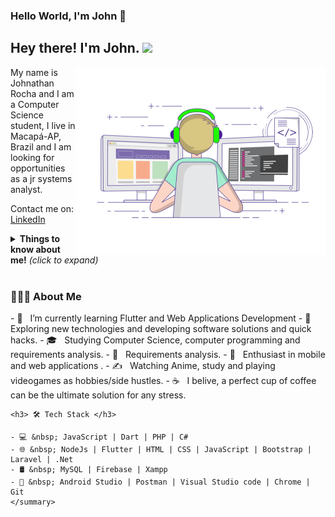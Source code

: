 ### Hello World, I'm John 👋

<h2> Hey there! I'm John. <img src="https://github.com/souvikguria98/souvikguria98/blob/master/Hi.gif" width="25"></h2>
<img align="right" alt="GIF" src="https://raw.githubusercontent.com/devSouvik/devSouvik/master/gif3.gif" width="400"/>
<p>My name is Johnathan Rocha and I am a Computer Science student, I live in Macapá-AP, Brazil and I am looking for opportunities as a jr systems analyst. </p>
<p>Contact me on: <a href="https://www.linkedin.com/in/johnathan-rocha-27574a191/">LinkedIn</a></p>

<details>
    <summary> <b>Things to know about me!</b> <i>(click to expand)</i> </details>
    <br>
    <h3> 👨🏻‍💻 About Me </h3>
    - 🔭 &nbsp; I’m currently learning Flutter and Web Applications Development
    - 🤔 &nbsp; Exploring new technologies and developing software solutions and quick hacks.
    - 🎓 &nbsp; Studying Computer Science, computer programming and requirements analysis.
    - 💼 &nbsp; Requirements analysis.
    - 🌱 &nbsp; Enthusiast in mobile and web applications .
    - ✍️ &nbsp; Watching Anime, study and playing videogames as hobbies/side hustles.
    - ☕ &nbsp; I belive, a perfect cup of coffee can be the ultimate solution for any stress.

    <h3> 🛠 Tech Stack </h3>

    - 💻 &nbsp; JavaScript | Dart | PHP | C#
    - 🌐 &nbsp; NodeJs | Flutter | HTML | CSS | JavaScript | Bootstrap | Laravel | .Net
    - 🛢 &nbsp; MySQL | Firebase | Xampp
    - 🔧 &nbsp; Android Studio | Postman | Visual Studio code | Chrome | Git
    </summary>




<!-- Here are some ideas to get you started:

- 🔭 I’m currently working on ...
- 🌱 I’m currently learning ...
- 👯 I’m looking to collaborate on ...
- 🤔 I’m looking for help with ...
- 💬 Ask me about ...
- 📫 How to reach me: ...
- 😄 Pronouns: ...
- ⚡ Fun fact: ...
-->
